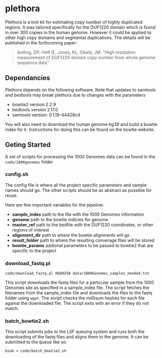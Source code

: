 
# plethora

Plethora is a tool kit for estimating copy number of highly duplicated regions.
It was tailored specifically for the DUF1220 domain which is found in over 300
copies in the human genome. However it could be applied to other high copy
domains and segmental duplications. The details will be published in the
forthcoming paper:

> Astling, DP, Heft IE, Jones, KL, Sikela, JM. "High resolution measurement of
> DUF1220 domain copy number from whole genome sequence data"

## Dependancies

Plethora depends on the following software. Note that updates to samtools and
bedtools may break plethora due to changes with the parameters

- bowtie2 version 2.2.9
- bedtools version 2.17.0
- samtools version: 0.1.19-44428cd

You will also need to download the human genome hg38 and build a bowtie index
for it. Instructions for doing this can be found on the bowtie website.

## Geting Started

A set of scripts for processing the 1000 Genomes data can be found in the
`code/1000genomes` folder


### config.sh

The config file is where all the project specific parameters and sample names
should go. The other scripts should be as abstract as possible for reuse. 

Here are few important variables for the pipeline:

- **sample_index** path to the file with the 1000 Genomes information
- **genome** path to the bowtie indicies for genome
- **master_ref** path to the bedfile with the DUF1220 coordinates, or other
  regions of interest
- **alignment_dir** path to where the bowtie alignments will go
- **result_folder** path to where the resulting converage files will be stored
- **bowtie_params** addional parameters to be passed to bowtie2 that are
  specific to the project

### download_fastq.pl

    code/download_fastq.pl HG00250 data/1000Genomes_samples_needed.txt 

This script downloads the fastq files for a particular sample from the 1000
Genomes site as specified in a sample_index file. The script fetches the
filenames from the sample_index file and downloads the files to the fastq folder
using `wget`. The script checks the md5sum hashes for each file against the
downloaded file. The script exits with an error if they do not match.

### batch_bowtie2.sh

This script submits jobs to the LSF queuing system and runs both the downloading
of the fastq files and aligns them to the genome. It can be submitted to the
queue like so:

    bsub < code/batch_bowtie2.sh


